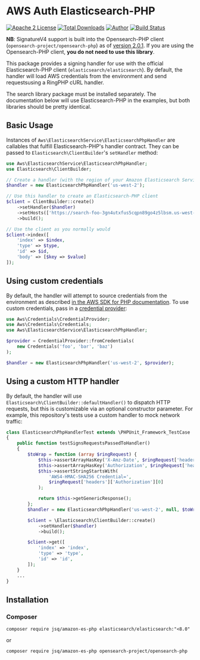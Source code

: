 # AWS Auth Elasticsearch-PHP

[![Apache 2 License](https://img.shields.io/packagist/l/jsq/amazon-es-php.svg?style=flat)](https://www.apache.org/licenses/LICENSE-2.0.html)
[![Total Downloads](https://img.shields.io/packagist/dt/jsq/amazon-es-php.svg?style=flat)](https://packagist.org/packages/jsq/amazon-es-php)
[![Author](http://img.shields.io/badge/author-@jreskew-blue.svg?style=flat-square)](https://twitter.com/jreskew)
[![Build Status](https://travis-ci.org/jeskew/amazon-es-php.svg?branch=master)](https://travis-ci.org/jeskew/amazon-es-php)

**NB**: SignatureV4 support is built into the Opensearch-PHP client 
(`opensearch-project/opensearch-php`) as of [version 2.0.1](https://github.com/opensearch-project/opensearch-php/releases/tag/2.0.1).
If you are using the Opensearch-PHP client, **you do not need to use this library**.

This package provides a signing handler for use with the official
Elasticsearch-PHP client (`elasticsearch/elasticsearch`). By default, the handler 
will load AWS credentials from the environment and send requestsusing a RingPHP cURL 
handler.

The search library package must be installed separately. The documentation below will 
use Elasticsearch-PHP in the examples, but both libraries should be pretty identical.

## Basic Usage

Instances of `Aws\ElasticsearchService\ElasticsearchPhpHandler` are callables
that fulfill Elasticsearch-PHP's handler contract. They can be passed to
`Elasticsearch\ClientBuilder`'s `setHandler` method:
```php
use Aws\ElasticsearchService\ElasticsearchPhpHandler;
use Elasticsearch\ClientBuilder;

// Create a handler (with the region of your Amazon Elasticsearch Service domain)
$handler = new ElasticsearchPhpHandler('us-west-2');

// Use this handler to create an Elasticsearch-PHP client
$client = ClientBuilder::create()
    ->setHandler($handler)
    ->setHosts(['https://search-foo-3gn4utxfus5cqpn89go4z5lbsm.us-west-2.es.amazonaws.com:443'])
    ->build();

// Use the client as you normally would
$client->index([
    'index' => $index,
    'type' => $type,
    'id' => $id,
    'body' => [$key => $value]
]);
```

## Using custom credentials

By default, the handler will attempt to source credentials from the environment
as described [in the AWS SDK for PHP documentation](http://docs.aws.amazon.com/aws-sdk-php/v3/guide/guide/credentials.html).
To use custom credentials, pass in a [credential provider](http://docs.aws.amazon.com/aws-sdk-php/v3/guide/guide/credentials.html#credential-provider):
```php
use Aws\Credentials\CredentialProvider;
use Aws\Credentials\Credentials;
use Aws\ElasticsearchService\ElasticsearchPhpHandler;

$provider = CredentialProvider::fromCredentials(
    new Credentials('foo', 'bar', 'baz')
);

$handler = new ElasticsearchPhpHandler('us-west-2', $provider);
```

## Using a custom HTTP handler

By default, the handler will use `Elasticsearch\ClientBuilder::defaultHandler()`
to dispatch HTTP requests, but this is customizable via an optional constructor
parameter. For example, this repository's tests use a custom handler to mock
network traffic:
```php
class ElasticsearchPhpHandlerTest extends \PHPUnit_Framework_TestCase
{
    public function testSignsRequestsPassedToHandler()
    {
        $toWrap = function (array $ringRequest) {
            $this->assertArrayHasKey('X-Amz-Date', $ringRequest['headers']);
            $this->assertArrayHasKey('Authorization', $ringRequest['headers']);
            $this->assertStringStartsWith(
                'AWS4-HMAC-SHA256 Credential=',
                $ringRequest['headers']['Authorization'][0]
            );

            return $this->getGenericResponse();
        };
        $handler = new ElasticsearchPhpHandler('us-west-2', null, $toWrap);

        $client = \Elasticsearch\ClientBuilder::create()
            ->setHandler($handler)
            ->build();

        $client->get([
            'index' => 'index',
            'type' => 'type',
            'id' => 'id',
        ]);
    }
    ...
}
```

## Installation

### Composer

```
composer require jsq/amazon-es-php elasticsearch/elasticsearch:"<8.0"
```
or
```
composer require jsq/amazon-es-php opensearch-project/opensearch-php
```
